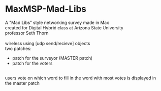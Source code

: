 # MaxMSP-Mad-Libs
A "Mad Libs" style networking survey made in Max<br>
created for Digital Hybrid class at Arizona State University<br>
professor Seth Thorn
<br><br>
wireless
using [udp send/recieve] objects
<br>
two patches:<br>
 - patch for the surveyor (MASTER patch)<br>
 - patch for the voters
<br>
users vote on which word to fill in
the word with most votes is displayed in the master patch
